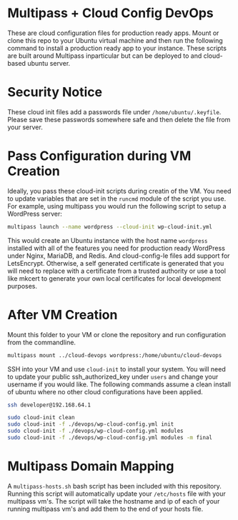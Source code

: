 # Multipass + Cloud Config DevOps

These are cloud configuration files for production ready apps. Mount or clone this repo to your Ubuntu virtual machine and then run the following command to install a production ready app to your instance. These scripts are built around Multipass inparticular but can be deployed to and cloud-based ubuntu server.

# Security Notice

These cloud init files add a passwords file under ```/home/ubuntu/.keyfile```. Please save these passwords somewhere safe and then delete the file from your server.

# Pass Configuration during VM Creation

Ideally, you pass these cloud-init scripts during creatin of the VM. You need to update variables that are set in the ```runcmd``` module of the script you use. For example, using multipass you would run the following script to setup a WordPress server:

```bash
multipass launch --name wordpress --cloud-init wp-cloud-init.yml
```

This would create an Ubuntu instance with the host name ```wordpress``` installed with all of the features you need for production ready WordPress under Nginx, MariaDB, and Redis. And cloud-config-le files add support for LetsEncrypt. Otherwise, a self generated certificate is generated that you will need to replace with a certificate from a trusted authority or use a tool like mkcert to generate your own local certificates for local development purposes.

# After VM Creation

Mount this folder to your VM or clone the repository and run configuration from the commandline.

```bash
multipass mount ../cloud-devops wordpress:/home/ubuntu/cloud-devops
```

SSH into your VM and use ```cloud-init``` to install your system. You will need to update your public ssh_authorized_key under ```users``` and change your username if you would like. The following commands assume a clean install of ubuntu where no other cloud configurations have been applied.

```bash
ssh developer@192.168.64.1

sudo cloud-init clean
sudo cloud-init -f ./devops/wp-cloud-config.yml init
sudo cloud-init -f ./devops/wp-cloud-config.yml modules
sudo cloud-init -f ./devops/wp-cloud-config.yml modules -m final
```

# Multipass Domain Mapping

A ```multipass-hosts.sh``` bash script has been included with this repository. Running this script will automatically update your ```/etc/hosts``` file with your multipass vm's. The script will take the hostname and ip of each of your running multipass vm's and add them to the end of your hosts file.